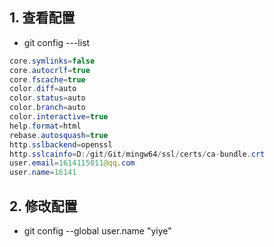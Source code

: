 ## 1. 查看配置
* git config ---list 
```java
core.symlinks=false
core.autocrlf=true
core.fscache=true
color.diff=auto
color.status=auto
color.branch=auto
color.interactive=true
help.format=html
rebase.autosquash=true
http.sslbackend=openssl
http.sslcainfo=D:/git/Git/mingw64/ssl/certs/ca-bundle.crt
user.email=1614115011@qq.com
user.name=16141
```

## 2. 修改配置
* git config --global user.name "yiye"


